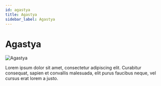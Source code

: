 ```yaml
---
id: agastya
title: Agastya
sidebar_label: Agastya
---
```


# Agastya

![Agastya](/img/exampleimg.png)


Lorem ipsum dolor sit amet, consectetur adipiscing elit. Curabitur consequat, sapien et convallis malesuada, elit purus faucibus neque, vel cursus erat lorem a justo.


